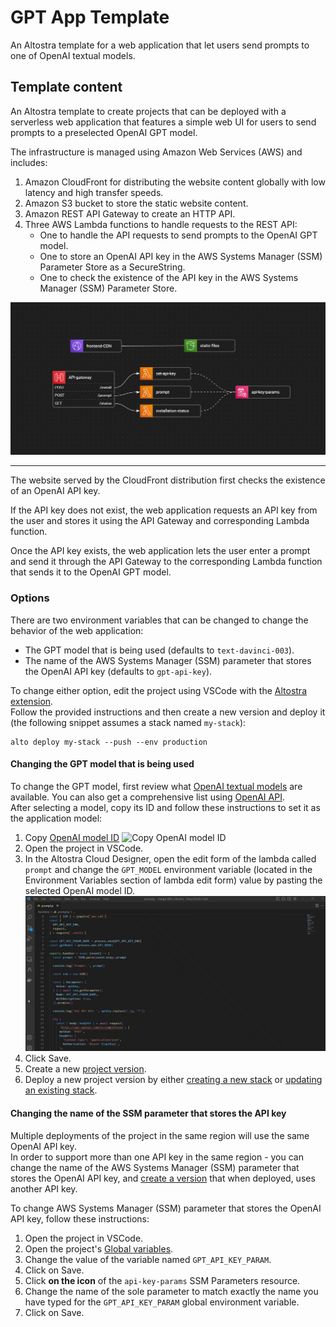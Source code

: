 # GPT App Template

An Altostra template for a web application that let users send prompts to one of OpenAI textual models.

## Template content

An Altostra template to create projects that can be deployed with a serverless web application
that features a simple web UI for users to send prompts to a preselected OpenAI GPT model.

The infrastructure is managed using Amazon Web Services (AWS) and includes:

1. Amazon CloudFront for distributing the website content globally with low latency and
high transfer speeds.
2. Amazon S3 bucket to store the static website content.
3. Amazon REST API Gateway to create an HTTP API.
4. Three AWS Lambda functions to handle requests to the REST API:
    - One to handle the API requests to send prompts to the OpenAI GPT model.
    - One to store an OpenAI API key in the AWS Systems Manager (SSM) Parameter Store
as a SecureString.
    - One to check the existence of the API key in the AWS Systems Manager (SSM) Parameter Store.

![Design](./docs/design.png)

---

The website served by the CloudFront distribution first checks the existence of an OpenAI API key.

If the API key does not exist, the web application requests an API key from the user and stores it
using the API Gateway and corresponding Lambda function.

Once the API key exists, the web application lets the user enter a prompt and send it through
the API Gateway to the corresponding Lambda function that sends it to the OpenAI GPT model.

### Options

There are two environment variables that can be changed to change the behavior of the web application:

- The GPT model that is being used (defaults to `text-davinci-003`).
- The name of the AWS Systems Manager (SSM) parameter that stores the OpenAI API key
(defaults to `gpt-api-key`).

To change either option, edit the project using VSCode with the
[Altostra extension](https://marketplace.visualstudio.com/items?itemName=Altostra.altostra).  
Follow the provided instructions and then create a new version and deploy it
(the following snippet assumes a stack named `my-stack`):

```shell
alto deploy my-stack --push --env production
```

#### Changing the GPT model that is being used


To change the GPT model, first review what
[OpenAI textual models](https://platform.openai.com/docs/models/overview) are available.
You can also get a comprehensive list using
[OpenAI API](https://platform.openai.com/docs/api-reference/models/list).  
After selecting a model, copy its ID and follow these instructions to set it as the application model:

1. Copy [OpenAI model ID](https://platform.openai.com/docs/models/overview)
![Copy OpenAI model ID](./docs/copy-openai-model-id.gif)
2. Open the project in VSCode.
3. In the Altostra Cloud Designer, open the edit form of the lambda called `prompt` and change
the `GPT_MODEL` environment variable  (located in the Environment Variables section of lambda edit form)
value by pasting the selected OpenAI model ID.
![Edit the `prompt` lambda](./docs/edit-prompt-lambda.gif)
4. Click Save.
5. Create a new [project version](https://docs.altostra.com/howto/projects/deploy-project).
6. Deploy a new project version by either 
[creating a new stack](https://docs.altostra.com/howto/projects/deploy-project#create-a-new-stack) or
[updating an existing stack](https://docs.altostra.com/howto/projects/deploy-project#update-an-existing-stack).

#### Changing the name of the SSM parameter that stores the API key

Multiple deployments of the project in the same region will use the same OpenAI API key.  
In order to support more than one API key in the same region - you can change the name
of the AWS Systems Manager (SSM) parameter that stores the OpenAI API key, and
[create a version](https://docs.altostra.com/reference/concepts/versions-repository#creating-a-new-project-version)
that when deployed, uses another API key.

To change AWS Systems Manager (SSM) parameter that stores the OpenAI API key,
follow these instructions:

1. Open the project in VSCode.
2. Open the project's [Global variables](https://docs.altostra.com/cloud-designer/global-environment).
3. Change the value of the variable named `GPT_API_KEY_PARAM`.
4. Click on Save.
5. Click **on the icon** of the `api-key-params` SSM Parameters resource.
6. Change the name of the sole parameter to match exactly the name you have typed for the
`GPT_API_KEY_PARAM` global environment variable.
7. Click on Save.